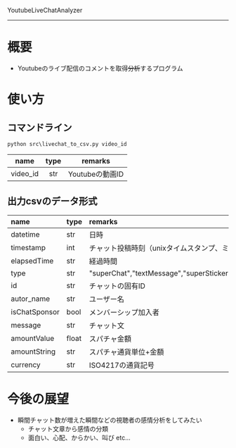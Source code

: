 YoutubeLiveChatAnalyzer

---
# 概要
- Youtubeのライブ配信のコメントを取得~~分析~~するプログラム

# 使い方
## コマンドライン
```
python src\livechat_to_csv.py video_id
```
|name|type|remarks|
|:-:|:-:|:-:|
|video_id|str|Youtubeの動画ID|

## 出力csvのデータ形式

|name|type|remarks|
|:--|:--|:--|
|datetime|str|日時|
|timestamp|int|チャット投稿時刻（unixタイムスタンプ、ミリ秒）|
|elapsedTime|str|経過時間|
|type|str|"superChat","textMessage","superSticker","newSponsor"|
|id|str|チャットの固有ID|
|autor_name|str|ユーザー名|
|isChatSponsor|bool|メンバーシップ加入者|
|message|str|チャット文|
|amountValue|float|スパチャ金額|
|amountString|str|スパチャ通貨単位+金額|
|currency|str|ISO4217の通貨記号|

# 今後の展望
- 瞬間チャット数が増えた瞬間などの視聴者の感情分析をしてみたい
  - チャット文章から感情の分類
  - 面白い、心配、からかい、叫び etc...
